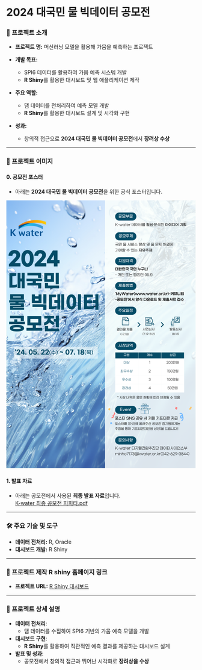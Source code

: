 # 2024 대국민 물 빅데이터 공모전

### 🌟 프로젝트 소개
- **프로젝트 명:** 머신러닝 모델을 활용해 가뭄을 예측하는 프로젝트
- **개발 목표:**  
  - SPI6 데이터를 활용하여 가뭄 예측 시스템 개발  
  - **R Shiny**를 활용한 대시보드 및 웹 애플리케이션 제작

- **주요 역할:**  
  - 댐 데이터를 전처리하여 예측 모델 개발  
  - **R Shiny**를 활용한 대시보드 설계 및 시각화 구현  

- **성과:**    
  - 창의적 접근으로 **2024 대국민 물 빅데이터 공모전**에서 **장려상 수상**

---

### 🌟 프로젝트 이미지

#### 0. 공모전 포스터
- 아래는 **2024 대국민 물 빅데이터 공모전**을 위한 공식 포스터입니다.

<img src="./K-water.png" alt="K-water 포스터" width="600">

#### 1. 발표 자료
- 아래는 공모전에서 사용된 **최종 발표 자료**입니다.  
  [K-water 최종 공모전 피피티.pdf](./K-water%20최종%20공모전%20피피티.pdf)

---

### 🛠 주요 기술 및 도구
- **데이터 전처리:** R, Oracle  
- **대시보드 개발:** R Shiny  

---

### 🔗 프로젝트 제작 R shiny 홈페이지 링크
- **프로젝트 URL:** [R Shiny 대시보드](https://spi-predictor.shinyapps.io/spi100/)

---

### 📄 프로젝트 상세 설명
- **데이터 전처리**:
  - 댐 데이터를 수집하여 SPI6 기반의 가뭄 예측 모델을 개발
- **대시보드 구현**:
  - **R Shiny**를 활용하여 직관적인 예측 결과를 제공하는 대시보드 설계
- **발표 및 성과**:
  - 공모전에서 창의적 접근과 뛰어난 시각화로 **장려상을 수상**
